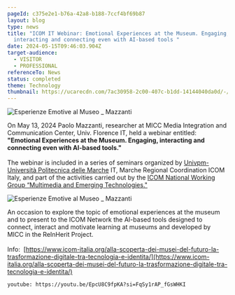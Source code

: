 ```yaml
---
pageId: c375e2e1-b76a-42a8-b188-7ccf4bf69b87
layout: blog
type: news
title: "ICOM IT Webinar: Emotional Experiences at the Museum. Engaging,
  interacting and connecting even with AI-based tools "
date: 2024-05-15T09:46:03.904Z
target-audience:
  - VISITOR
  - PROFESSIONAL
referenceTo: News
status: completed
theme: Technology
thumbnail: https://ucarecdn.com/7ac30958-2c00-407c-b1dd-14144040da0d/-/crop/456x496/38,10/-/preview/
---
```

![Esperienze Emotive al Museo _ Mazzanti](https://ucarecdn.com/649de358-d54b-482b-95d9-5576e56b9028/ "Esperienze Emotive al Museo _ Mazzanti")

On May 13, 2024 Paolo Mazzanti, researcher at MICC Media Integration and Communication Center, Univ. Florence IT, held a webinar entitled: **"Emotional Experiences at the Museum. Engaging, interacting and connecting even with AI-based tools."**\
\
The webinar is included in a series of seminars organized by [Univpm- Università Politecnica delle Marche](https://www.univpm.it/Entra/Universita_Politecnica_delle_Marche_Home/L/1) IT, Marche Regional Coordination ICOM Italy, and part of the activities carried out by the [ICOM National Working Group “Multimedia and Emerging Technologies."](https://www.icom-italia.org/gruppo-di-lavoro-multimedia-e-tecnologie-emergenti/)

![Esperienze Emotive al Museo _ Mazzanti](https://ucarecdn.com/b1303eca-dc8f-4438-be80-a5e041f14fc4/ "Esperienze Emotive al Museo _ Mazzanti")

An occasion to explore the topic of emotional experiences at the museum and to present to the ICOM Network the AI-based tools designed to connect, interact and motivate learning at museums and developed by MICC in the ReInHerit Project.\
\
Info:  [https://www.icom-italia.org/​alla-scoperta-dei-musei-del-​futuro-la-trasformazione-​digitale-tra-tecnologia-e-​identita/](https://www.icom-italia.org/alla-scoperta-dei-musei-del-futuro-la-trasformazione-digitale-tra-tecnologia-e-identita/)

`youtube: https://youtu.be/EpcU8C9fpKA?si=FqSy1rAP_fGsWHKI`